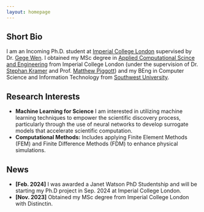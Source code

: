 ```yaml
---
layout: homepage
---
```


## Short Bio

I am an Incoming Ph.D. student at [Imperial College London](https://www.imperial.ac.uk/) supervised by Dr. [Gege Wen](https://gegewen.github.io/). I obtained my MSc degree in [Applied Computational Scince and Engineering](https://www.imperial.ac.uk/study/courses/postgraduate-taught/applied-computational-science/) from Imperial College London (under the supervision of Dr. [Stephan Kramer](https://www.imperial.ac.uk/people/s.kramer) and Prof. [Matthew Piggott](https://www.imperial.ac.uk/people/m.d.piggott)) and my BEng in Computer Science and Information Technology from  [Southwest University](http://admissions.swu.edu.cn/About/SWU.htm).

## Research Interests

- **Machine Learning for Science** I am interested in utilizing machine learning techniques to empower the scientific discovery process, particularly through the use of neural networks to develop surrogate models that accelerate scientific computation.
- **Computational Methods:** Includes applying Finite Element Methods (FEM) and Finite Difference Methods (FDM) to enhance physical simulations.

## News

- **[Feb. 2024]** I was awarded a Janet Watson PhD
Studentship and will be starting my Ph.D project in Sep. 2024 at Imperial College London.
- **[Nov. 2023]** Obtained my MSc degree from Imperial College London with Distinctin.

<!-- {% include_relative _includes/publications.md %} -->

<!-- {% include_relative _includes/services.md %} -->
